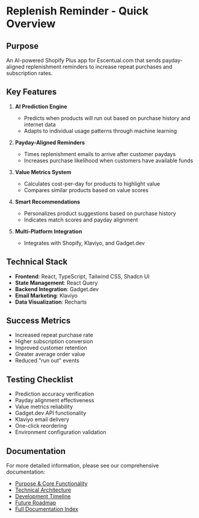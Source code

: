 
# Replenish Reminder - Quick Overview

## Purpose
An AI-powered Shopify Plus app for Escentual.com that sends payday-aligned replenishment reminders to increase repeat purchases and subscription rates.

## Key Features

1. **AI Prediction Engine**
   - Predicts when products will run out based on purchase history and internet data
   - Adapts to individual usage patterns through machine learning

2. **Payday-Aligned Reminders**
   - Times replenishment emails to arrive after customer paydays
   - Increases purchase likelihood when customers have available funds

3. **Value Metrics System**
   - Calculates cost-per-day for products to highlight value
   - Compares similar products based on value scores

4. **Smart Recommendations**
   - Personalizes product suggestions based on purchase history
   - Indicates match scores and payday alignment

5. **Multi-Platform Integration**
   - Integrates with Shopify, Klaviyo, and Gadget.dev

## Technical Stack

- **Frontend**: React, TypeScript, Tailwind CSS, Shadcn UI
- **State Management**: React Query
- **Backend Integration**: Gadget.dev
- **Email Marketing**: Klaviyo
- **Data Visualization**: Recharts

## Success Metrics

- Increased repeat purchase rate
- Higher subscription conversion
- Improved customer retention
- Greater average order value
- Reduced "run out" events

## Testing Checklist

- Prediction accuracy verification
- Payday alignment effectiveness
- Value metrics reliability
- Gadget.dev API functionality
- Klaviyo email delivery
- One-click reordering
- Environment configuration validation

## Documentation

For more detailed information, please see our comprehensive documentation:

- [Purpose & Core Functionality](./core/Purpose.md)
- [Technical Architecture](./technical/Architecture.md)
- [Development Timeline](./development/Timeline.md)
- [Future Roadmap](./roadmap/FutureRoadmap.md)
- [Full Documentation Index](./index.md)
